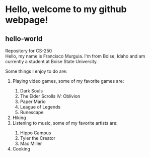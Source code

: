 # **Hello, welcome to my github webpage!**
## hello-world
<p>Repository for CS-250<br>
Hello, my name is Francisco Murguia. I'm from Boise, Idaho and am currently a student at Boise State University.</p>

<p>Some things I enjoy to do are:</p>
<ol>
<li>Playing video games, some of my favorite games are:</li>
<ol>
  <li>Dark Souls</li>
  <li>The Elder Scrolls IV: Oblivion</li>
  <li>Paper Mario</li>
  <li>League of Legends</li>
  <li>Runescape</li>
  </ol>

<li>Hiking</li>

<li>Listening to music, some of my favorite artists are:</li>
<ol>
  <li>Hippo Campus</li>
  <li>Tyler the Creator</li>
  <li>Mac Miller</li>
  </ol>
<li>Cooking</li>
</ol>
